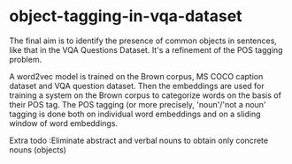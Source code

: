 # object-tagging-in-vqa-dataset
The final aim is to identify the presence of common objects in sentences, like that in the VQA Questions Dataset.
It's a refinement of the POS tagging problem.

A word2vec model is trained on the Brown corpus, MS COCO caption dataset and VQA question dataset.
Then the embeddings are used for training a system on the Brown corpus to categorize words on the basis of their POS tag.
The POS tagging (or more precisely, 'noun'/'not a noun' tagging is done both on individual word embeddings and on a sliding window of word embeddings.

Extra todo :Eliminate abstract and verbal nouns to obtain only concrete nouns (objects)
